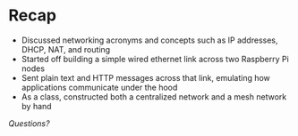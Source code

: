 # Recap

- Discussed networking acronyms and concepts such as IP addresses, DHCP, NAT, and routing
- Started off building a simple wired ethernet link across two Raspberry Pi nodes
- Sent plain text and HTTP messages across that link, emulating how applications communicate under the hood
- As a class, constructed both a centralized network and a mesh network by hand

_Questions?_
